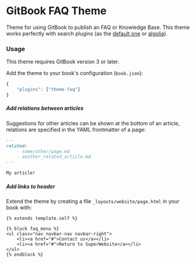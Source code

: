 # GitBook FAQ Theme

Theme for using GitBook to publish an FAQ or Knowledge Base. This theme works perfectly with search plugins (as the [default one](https://github.com/GitbookIO/plugin-search) or [algolia](https://github.com/GitbookIO/plugin-algolia)).

### Usage

This theme requires GitBook version 3 or later.

Add the theme to your book's configuration (`book.json`):

```js
{
    "plugins": ["theme-faq"]
}
```

##### Add relations between articles

Suggestions for other articles can be shown at the bottom of an article, relations are specified in the YAML frontmatter of a page:

```md
---
related:
    - some/other/page.md
    - another_related_article.md
---

My article!
```

##### Add links to header

Extend the theme by creating a file `_layouts/website/page.html` in your book with:

```
{% extends template.self %}

{% block faq_menu %}
<ul class="nav navbar-nav navbar-right">
    <li><a href="#">Contact us</a></li>
    <li><a href="#">Return to SuperWebsite</a></li>
</ul>
{% endblock %}
```

